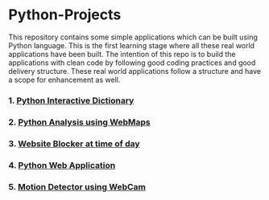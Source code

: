 # Python-Projects
This repository contains some simple applications which can be built using Python language. This is the first learning stage where all these real world applications have been built. The intention of this repo is to build the applications with clean code by following good coding practices and good delivery structure. These real world applications follow a structure and have a scope for enhancement as well.

### 1. [Python Interactive Dictionary](https://github.com/arvindv17/Python-Projects/tree/master/Python%20Interactive%20Dictionary)
### 2. [Python Analysis using WebMaps](https://github.com/arvindv17/Python-Projects/tree/master/Python%20Interactive%20Dictionary)
### 3. [Website Blocker at time of day](https://github.com/arvindv17/Python-Projects/tree/master/Website%20Blocker%20at%20time%20of%20day)
### 4. [Python Web Application](https://github.com/arvindv17/Python-Projects/tree/master/Python%20Web%20Application)
### 5. [Motion Detector using WebCam](https://github.com/arvindv17/Python-Projects/tree/master/Motion%20Detector%20using%20WebCam)


